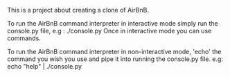 This is a project about creating a clone of AirBnB.

To run the AirBnB command interpreter in interactive 
mode simply run the console.py file, e.g : ./console.py
Once in interactive mode you can use commands.

To run the AirBnB command interpreter in non-interactive mode, 
'echo' the command you wish you use and pipe it into running the 
console.py file. e.g: echo "help" | ./console.py
